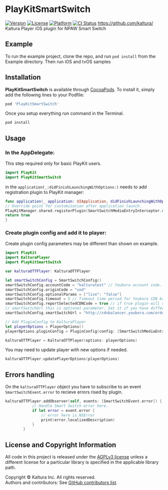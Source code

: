 # PlayKitSmartSwitch

[![Version](https://img.shields.io/cocoapods/v/PlayKitSmartSwitch.svg?style=flat)](https://cocoapods.org/pods/PlayKitSmartSwitch)
[![License](https://img.shields.io/cocoapods/l/PlayKitSmartSwitch.svg?style=flat)](https://cocoapods.org/pods/PlayKitSmartSwitch)
[![Platform](https://img.shields.io/cocoapods/p/PlayKitSmartSwitch.svg?style=flat)](https://cocoapods.org/pods/PlayKitSmartSwitch)
[![CI Status](https://travis-ci.com/kaltura/playkit-ios-smartswitch.svg?branch=develop)](https://travis-ci.com/github/kaltura/playkit-ios-smartswitch)
https://github.com/kaltura/
Kaltura Player iOS plugin for NPAW Smart Switch

## Example

To run the example project, clone the repo, and run `pod install` from the Example directory.
Then run iOS and tvOS samples

## Installation

**PlayKitSmartSwitch** is available through [CocoaPods](https://cocoapods.org). To install
it, simply add the following lines to your Podfile:

```ruby
pod 'PlayKitSmartSwitch'
```
Once you setup everything run command in the Terminal.
```ruby
pod install
```

## Usage
### In the AppDelegate:

This step required only for basic PlayKit users.

```swift
import PlayKit
import PlayKitSmartSwitch
```
in the ```application(_:didFinishLaunchingWithOptions:)``` needs to add registration plugin to PlayKit manager:
```swift
func application(_ application: UIApplication, didFinishLaunchingWithOptions launchOptions: [UIApplication.LaunchOptionsKey: Any]?) -> Bool {
// Override point for customization after application launch.
PlayKitManager.shared.registerPlugin(SmartSwitchMediaEntryInterceptor.self)
return true
}
```
### Create plugin config and add it to player:
Create plugin config parameters may be different than shown on example.
```swift
import PlayKit
import KalturaPlayer
import PlayKitSmartSwitch
```

```swift
var kalturaOTTPlayer: KalturaOTTPlayer

let smartSwitchConfig = SmartSwitchConfig()
smartSwitchConfig.accountCode = "kalturatest" // Youbora account code.
smartSwitchConfig.originCode = "vod"
smartSwitchConfig.optionalParams = ["live": "false"]
smartSwitchConfig.timeout = 5 // Timeout time period for Youbora CDN balancer calls.
smartSwitchConfig.reportSelectedCDNCode = true // if true plugin will report chosen CDN code to Youbora analytics.
// smartSwitchUrl this is optional parameter. Set it if you have different Youbora CDN balancer host.
smartSwitchConfig.smartSwitchUrl = "http://cdnbalancer.youbora.com/orderedcdn"

// Add PluginConfig to KalturaPlayer
let playerOptions = PlayerOptions()
playerOptions.pluginConfig = PluginConfig(config: [SmartSwitchMediaEntryInterceptor.pluginName: smartSwitchConfig])

kalturaOTTPlayer = KalturaOTTPlayer(options: playerOptions)

```
You may need to update player with new options if needed.
```swift
kalturaOTTPlayer.updatePlayerOptions(playerOptions)
```

## Errors handling

On the ```kalturaOTTPlayer``` object you have to subscribe to an event ```SmartSwitchEvent.error``` to recieve errors rised by plugin.

```swift
kalturaOTTPlayer.addObserver(self, events: [SmartSwitchEvent.error]) { event in
            // Handle Smart Switch error here.
            if let error = event.error {
                // error here is NSError
                print(error.localizedDescription)
            }
        }
```

## License and Copyright Information

All code in this project is released under the [AGPLv3 license](http://www.gnu.org/licenses/agpl-3.0.html) unless a different license for a particular library is specified in the applicable library path.   

Copyright © Kaltura Inc. All rights reserved.   
Authors and contributors: See [GitHub contributors list](https://github.com/kaltura/playkit-ios-smartswitch/graphs/contributors).

